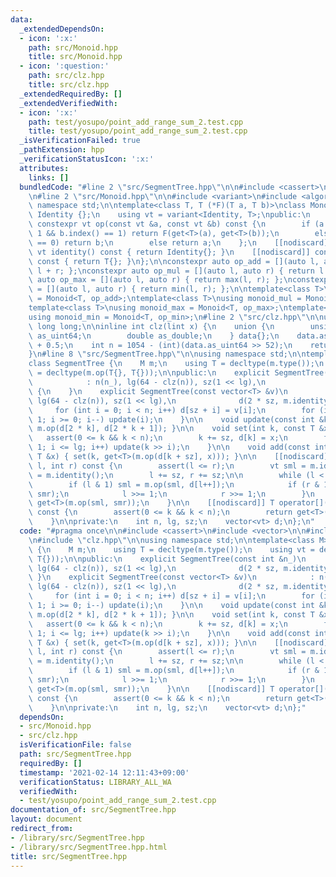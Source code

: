 ```yaml
---
data:
  _extendedDependsOn:
  - icon: ':x:'
    path: src/Monoid.hpp
    title: src/Monoid.hpp
  - icon: ':question:'
    path: src/clz.hpp
    title: src/clz.hpp
  _extendedRequiredBy: []
  _extendedVerifiedWith:
  - icon: ':x:'
    path: test/yosupo/point_add_range_sum_2.test.cpp
    title: test/yosupo/point_add_range_sum_2.test.cpp
  _isVerificationFailed: true
  _pathExtension: hpp
  _verificationStatusIcon: ':x:'
  attributes:
    links: []
  bundledCode: "#line 2 \"src/SegmentTree.hpp\"\n\n#include <cassert>\n#include <vector>\n\
    \n#line 2 \"src/Monoid.hpp\"\n\n#include <variant>\n#include <algorithm>\n\nusing\
    \ namespace std;\n\ntemplate<class T, T (*F)(T a, T b)>\nclass Monoid {\n    class\
    \ Identity {};\n    using vt = variant<Identity, T>;\npublic:\n    [[nodiscard]]\
    \ constexpr vt op(const vt &a, const vt &b) const {\n        if (a.index() ==\
    \ 1 && b.index() == 1) return F(get<T>(a), get<T>(b));\n        else if (a.index()\
    \ == 0) return b;\n        else return a;\n    };\n    [[nodiscard]] constexpr\
    \ vt identity() const { return Identity{}; }\n    [[nodiscard]] constexpr T type()\
    \ const { return T{}; }\n};\n\nconstexpr auto op_add = [](auto l, auto r) { return\
    \ l + r; };\nconstexpr auto op_mul = [](auto l, auto r) { return l * r; };\nconstexpr\
    \ auto op_max = [](auto l, auto r) { return max(l, r); };\nconstexpr auto op_min\
    \ = [](auto l, auto r) { return min(l, r); };\n\ntemplate<class T>\nusing monoid_add\
    \ = Monoid<T, op_add>;\ntemplate<class T>\nusing monoid_mul = Monoid<T, op_mul>;\n\
    template<class T>\nusing monoid_max = Monoid<T, op_max>;\ntemplate<class T>\n\
    using monoid_min = Monoid<T, op_min>;\n#line 2 \"src/clz.hpp\"\n\nusing lint =\
    \ long long;\n\ninline int clz(lint x) {\n    union {\n        unsigned long long\
    \ as_uint64;\n        double as_double;\n    } data{};\n    data.as_double = (double)x\
    \ + 0.5;\n    int n = 1054 - (int)(data.as_uint64 >> 52);\n    return 32 + n;\n\
    }\n#line 8 \"src/SegmentTree.hpp\"\n\nusing namespace std;\n\ntemplate<class M>\n\
    class SegmentTree {\n    M m;\n    using T = decltype(m.type());\n    using vt\
    \ = decltype(m.op(T{}, T{}));\n\npublic:\n    explicit SegmentTree(const int &n_)\n\
    \            : n(n_), lg(64 - clz(n)), sz(1 << lg),\n              d(2 * sz, m.identity())\
    \ {\n    }\n    explicit SegmentTree(const vector<T> &v)\n            : n((int)v.size()),\
    \ lg(64 - clz(n)), sz(1 << lg),\n              d(2 * sz, m.identity()) {\n   \
    \     for (int i = 0; i < n; i++) d[sz + i] = v[i];\n        for (int i = sz -\
    \ 1; i >= 0; i--) update(i);\n    }\n\n    void update(const int &k) { d[k] =\
    \ m.op(d[2 * k], d[2 * k + 1]); }\n\n    void set(int k, const T &x) {\n     \
    \   assert(0 <= k && k < n);\n        k += sz, d[k] = x;\n        for (int i =\
    \ 1; i <= lg; i++) update(k >> i);\n    }\n\n    void add(const int &k, const\
    \ T &x) { set(k, get<T>(m.op(d[k + sz], x))); }\n\n    [[nodiscard]] T sum(int\
    \ l, int r) const {\n        assert(l <= r);\n        vt sml = m.identity(), smr\
    \ = m.identity();\n        l += sz, r += sz;\n\n        while (l < r) {\n    \
    \        if (l & 1) sml = m.op(sml, d[l++]);\n            if (r & 1) smr = m.op(d[--r],\
    \ smr);\n            l >>= 1;\n            r >>= 1;\n        }\n        return\
    \ get<T>(m.op(sml, smr));\n    }\n\n    [[nodiscard]] T operator[](const int &k)\
    \ const {\n        assert(0 <= k && k < n);\n        return get<T>(d[k + sz]);\n\
    \    }\n\nprivate:\n    int n, lg, sz;\n    vector<vt> d;\n};\n"
  code: "#pragma once\n\n#include <cassert>\n#include <vector>\n\n#include \"Monoid.hpp\"\
    \n#include \"clz.hpp\"\n\nusing namespace std;\n\ntemplate<class M>\nclass SegmentTree\
    \ {\n    M m;\n    using T = decltype(m.type());\n    using vt = decltype(m.op(T{},\
    \ T{}));\n\npublic:\n    explicit SegmentTree(const int &n_)\n            : n(n_),\
    \ lg(64 - clz(n)), sz(1 << lg),\n              d(2 * sz, m.identity()) {\n   \
    \ }\n    explicit SegmentTree(const vector<T> &v)\n            : n((int)v.size()),\
    \ lg(64 - clz(n)), sz(1 << lg),\n              d(2 * sz, m.identity()) {\n   \
    \     for (int i = 0; i < n; i++) d[sz + i] = v[i];\n        for (int i = sz -\
    \ 1; i >= 0; i--) update(i);\n    }\n\n    void update(const int &k) { d[k] =\
    \ m.op(d[2 * k], d[2 * k + 1]); }\n\n    void set(int k, const T &x) {\n     \
    \   assert(0 <= k && k < n);\n        k += sz, d[k] = x;\n        for (int i =\
    \ 1; i <= lg; i++) update(k >> i);\n    }\n\n    void add(const int &k, const\
    \ T &x) { set(k, get<T>(m.op(d[k + sz], x))); }\n\n    [[nodiscard]] T sum(int\
    \ l, int r) const {\n        assert(l <= r);\n        vt sml = m.identity(), smr\
    \ = m.identity();\n        l += sz, r += sz;\n\n        while (l < r) {\n    \
    \        if (l & 1) sml = m.op(sml, d[l++]);\n            if (r & 1) smr = m.op(d[--r],\
    \ smr);\n            l >>= 1;\n            r >>= 1;\n        }\n        return\
    \ get<T>(m.op(sml, smr));\n    }\n\n    [[nodiscard]] T operator[](const int &k)\
    \ const {\n        assert(0 <= k && k < n);\n        return get<T>(d[k + sz]);\n\
    \    }\n\nprivate:\n    int n, lg, sz;\n    vector<vt> d;\n};"
  dependsOn:
  - src/Monoid.hpp
  - src/clz.hpp
  isVerificationFile: false
  path: src/SegmentTree.hpp
  requiredBy: []
  timestamp: '2021-02-14 12:11:43+09:00'
  verificationStatus: LIBRARY_ALL_WA
  verifiedWith:
  - test/yosupo/point_add_range_sum_2.test.cpp
documentation_of: src/SegmentTree.hpp
layout: document
redirect_from:
- /library/src/SegmentTree.hpp
- /library/src/SegmentTree.hpp.html
title: src/SegmentTree.hpp
---
```

